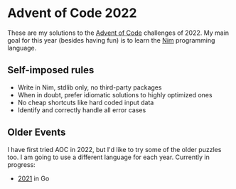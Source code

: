 Advent of Code 2022
===================

These are my solutions to the [Advent of Code](https://adventofcode.com/2022)
challenges of 2022.  My main goal for this year (besides having fun) is to learn
the [Nim](https://nim-lang.org) programming language.

Self-imposed rules
------------------

* Write in Nim, stdlib only, no third-party packages
* When in doubt, prefer idiomatic solutions to highly optimized ones
* No cheap shortcuts like hard coded input data
* Identify and correctly handle all error cases

Older Events
------------

I have first tried AOC in 2022, but I'd like to try some of the older puzzles
too. I am going to use a different language for each year. Currently in progress:

* [2021](https://adventofcode.com/2021) in Go

